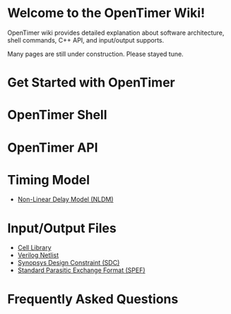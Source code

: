 # Welcome to the OpenTimer Wiki!

OpenTimer wiki provides detailed explanation about 
software architecture, shell commands, C++ API, and input/output supports.

Many pages are still under construction. Please stayed tune.

# Get Started with OpenTimer

# OpenTimer Shell

# OpenTimer API

# Timing Model

+ [Non-Linear Delay Model (NLDM)](nldm.md)

# Input/Output Files

+ [Cell Library](Cell-Library.md)
+ [Verilog Netlist](Verilog-Netlist.md)
+ [Synopsys Design Constraint (SDC)](Synopsys-Design-Constraint.md)
+ [Standard Parasitic Exchange Format (SPEF)](SPEF.md)

# Frequently Asked Questions

